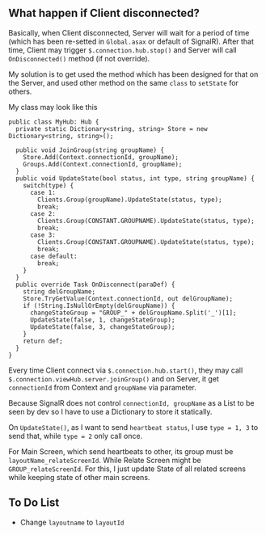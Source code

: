 ## What happen if Client disconnected?

Basically, when Client disconnected, Server will wait for a period of time (which has been re-setted in `Global.asax` or default of SignalR). After that time, Client may trigger `$.connection.hub.stop()` and Server will call `OnDisconnected()` method (if not override).

My solution is to get used the method which has been designed for that on the Server, and used other method on the same `class` to `setState` for others.

My class may look like this

```
public class MyHub: Hub {
  private static Dictionary<string, string> Store = new Dictionary<string, string>();

  public void JoinGroup(string groupName) {
    Store.Add(Context.connectionId, groupName);
    Groups.Add(Context.connectionId, groupName);
  }
  public void UpdateState(bool status, int type, string groupName) {
    switch(type) {
      case 1:
        Clients.Group(groupName).UpdateState(status, type);
        break;
      case 2:
        Clients.Group(CONSTANT.GROUPNAME).UpdateState(status, type);
        break;
      case 3:
        Clients.Group(CONSTANT.GROUPNAME).UpdateState(status, type);
        break;
      case default:
        break;
    }
  }
  public override Task OnDisconnect(paraDef) {
    string delGroupName;
    Store.TryGetValue(Context.connectionId, out delGroupName);
    if (!String.IsNullOrEmpty(delGroupName)) {
      changeStateGroup = "GROUP_" + delGroupName.Split('_')[1];
      UpdateState(false, 1, changeStateGroup);
      UpdateState(false, 3, changeStateGroup);
    }
    return def;
  }
}
```

Every time Client connect via `$.connection.hub.start()`, they may call `$.connection.viewHub.server.joinGroup()` and on Server, it get `connectionId` from Context and `groupName` via parameter.

Because SignalR does not control `connectionId, groupName` as a List to be seen by dev so I have to use a Dictionary to store it statically.

On `UpdateState()`, as I want to send `heartbeat status`, I use `type = 1, 3` to send that, while `type = 2` only call once.

For Main Screen, which send heartbeats to other, its group must be `layoutName_relateScreenId`. While Relate Screen might be `GROUP_relateScreenId`. For this, I just update State of all related screens while keeping state of other main screens.

## To Do List
* Change `layoutname` to `layoutId`
